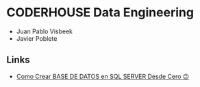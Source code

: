 # CODERHOUSE Data Engineering

- Juan Pablo Visbeek
- Javier Poblete

## Links

- [Como Crear BASE DE DATOS en SQL SERVER Desde Cero 😉](https://www.youtube.com/watch?v=fyvEhDgKl7E)

